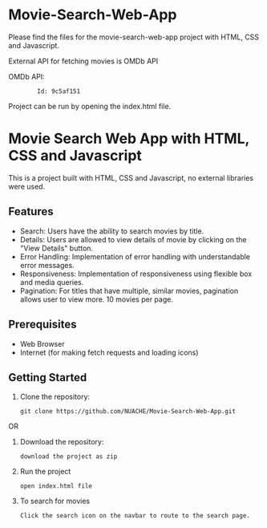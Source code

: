 # Movie-Search-Web-App

Please find the files for the movie-search-web-app project with HTML, CSS and Javascript.

External API for fetching movies is OMDb API 

OMDb API:

          
            Id: 9c5af151
           
 
 
    
    
Project can be run by opening the index.html file.


# Movie Search Web App with HTML, CSS and Javascript

This is a project built with HTML, CSS and Javascript, no external libraries were used. 

## Features

- Search: Users have the ability to search movies by title.
- Details: Users are allowed to view details of movie by clicking on the "View Details" button.
- Error Handling: Implementation of error handling with understandable error messages.
- Responsiveness: Implementation of responsiveness using flexible box and media queries.
- Pagination: For titles that have multiple, similar movies, pagination allows user to view more. 10 movies per page.

## Prerequisites

- Web Browser
- Internet (for making fetch requests and loading icons)

## Getting Started

1. Clone the repository:
   ```shell
   git clone https://github.com/NUACHE/Movie-Search-Web-App.git

OR

1. Download the repository:
   ```shell
   download the project as zip 
   
2. Run the project
   ```shell
   open index.html file
   ```
3. To search for movies
   ```shell
   Click the search icon on the navbar to route to the search page.
   ```


